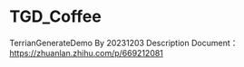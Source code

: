 # TGD_Coffee
 TerrianGenerateDemo By 20231203
Description Document：https://zhuanlan.zhihu.com/p/669212081


 
